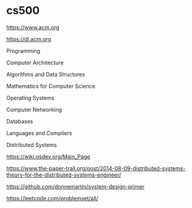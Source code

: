 # cs500

https://www.acm.org

https://dl.acm.org


Programming

Computer Architecture

Algorithms and Data Structures

Mathematics for Computer Science

Operating Systems

Computer Networking

Databases

Languages and Compilers

Distributed Systems


https://wiki.osdev.org/Main_Page

https://www.the-paper-trail.org/post/2014-08-09-distributed-systems-theory-for-the-distributed-systems-engineer/

https://github.com/donnemartin/system-design-primer

https://leetcode.com/problemset/all/
